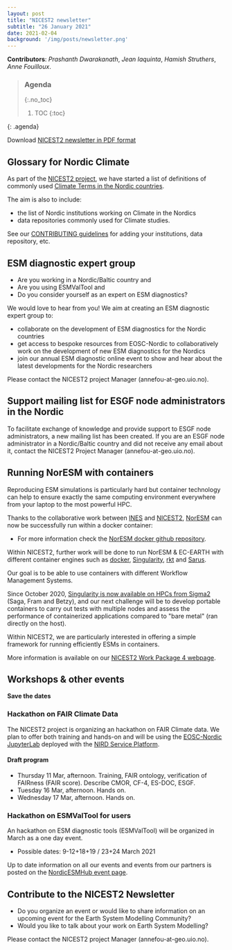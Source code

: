 ```yaml
---
layout: post
title: "NICEST2 newsletter"
subtitle: "26 January 2021"
date: 2021-02-04
background: '/img/posts/newsletter.png'
---
```


**Contributors**: *Prashanth Dwarakanath*, *Jean Iaquinta*, *Hamish Struthers*, *Anne Fouilloux*.

> ### Agenda
> {:.no_toc}
> 1. TOC
> {:toc}
>
{: .agenda}


Download [NICEST2 newsletter in PDF format](/nicest2/img/posts/2021-02-NICEST2Newsletter.pdf)


## Glossary for Nordic Climate

As part of the [NICEST2 project](https://neic.no/nicest2), we have started a list of definitions of commonly used [Climate Terms in the Nordic countries](https://nordicesmhub.github.io/nordic-climate-glossary/). 

The aim is also to include:
- the list of Nordic institutions working on Climate in the Nordics
- data repositories commonly used for Climate studies. 

See our [CONTRIBUTING guidelines](https://github.com/NordicESMhub/nordic-climate-glossary/blob/main/CONTRIBUTING.md) for adding your institutions, data repository, etc.

## ESM diagnostic expert group

- Are you working in a Nordic/Baltic country and
- Are you using ESMValTool and
- Do you consider yourself as an expert on ESM diagnostics?

We would love to hear from you! We aim at creating an ESM diagnostic expert group to:
- collaborate on the development of ESM diagnostics for the Nordic countries
- get access to bespoke resources from EOSC-Nordic to collaboratively work on the development of new ESM diagnostics for the Nordics
- join our annual ESM diagnostic online event to show and hear about the latest developments for the Nordic researchers

Please contact the NICEST2 project Manager (annefou-at-geo.uio.no).

## Support mailing list for ESGF node administrators in the Nordic

To facilitate exchange of knowledge and provide support to ESGF node administrators,
a new mailing list has been created. If you are an ESGF node administrator in a Nordic/Baltic country
and did not receive any email about it, contact the NICEST2 Project Manager (annefou-at-geo.uio.no).

## Running NorESM with containers

Reproducing ESM simulations is particularly hard but container technology
can help to ensure exactly the same computing environment everywhere from your
laptop to the most powerful HPC.

Thanks to the collaborative work between [INES](https://www.ines.noresm.org/) and [NICEST2](https://neic.no/nicest2/), [NorESM](https://github.com/NorESMhub/NorESM) can now be successfully run within a docker container:
- For more information check the [NorESM docker github repository](https://github.com/NorESMhub/NorESMCAM_docker).

Within NICEST2, further work will be done to run NorESM & EC-EARTH with different container engines such as [docker](https://www.docker.com/), [Singularity](https://sylabs.io/docs/), [rkt](https://coreos.com/rkt/) and [Sarus](https://sarus.readthedocs.io/en/stable/).

Our goal is to be able to use containers with different Workflow Management Systems.

Since October 2020, [Singularity is now available on HPCs from Sigma2](https://www.sigma2.no/experimental-support-singuarlity-containers-all-sigma2-systems)
(Saga, Fram and Betzy), and our next challenge will be to develop portable containers to carry out tests with multiple nodes and assess the performance of containerized applications 
compared to "bare metal" (ran directly on the host).

Within NICEST2, we are particularly interested in offering a simple framework for running efficiently ESMs in containers.

More information is available on our [NICEST2 Work Package 4 webpage](https://nordicesmhub.github.io/nicest2/2020/05/04/plan.html#wp4-esm-workflows-to-efficiently-run-noresm-and-ec-earth-on-eurohpc).

## Workshops & other events

**Save the dates**

### Hackathon on FAIR Climate Data

The NICEST2 project is organizing an hackathon on FAIR Climate data.
We plan to offer both training and hands-on and will be using the 
[EOSC-Nordic JupyterLab](https://www.sigma2.no/nird-service-platform) deployed with the [NIRD Service Platform](https://www.sigma2.no/nird-service-platform).

#### Draft program

- Thursday 11 Mar, afternoon. Training, FAIR ontology, verification of FAIRness (FAIR score). Describe CMOR, CF-4, ES-DOC, ESGF.
- Tuesday 16 Mar, afternoon. Hands on.
- Wednesday 17 Mar, afternoon. Hands on.


### Hackathon on ESMValTool for users

An hackathon on ESM diagnostic tools (ESMValTool) will be organized in March as a one day event.

- Possible dates: 9-12+18+19 / 23+24  March 2021

Up to date information on all our events and events from our partners is posted on the [NordicESMHub event page](https://nordicesmhub.github.io/events).

## Contribute to the NICEST2 Newsletter

- Do you organize an event or would like to share information on an upcoming event for the Earth System Modelling Community?
- Would you like to talk about your work on Earth System Modelling?

Please contact the NICEST2 project Manager (annefou-at-geo.uio.no).

